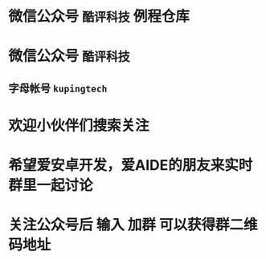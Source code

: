 微信公众号 `酷评科技` 例程仓库
======
# 微信公众号 `酷评科技`
## 字母帐号 `kupingtech`
# 欢迎小伙伴们搜索关注
# 希望爱安卓开发，爱AIDE的朋友来实时群里一起讨论
# 关注公众号后 输入 加群 可以获得群二维码地址

